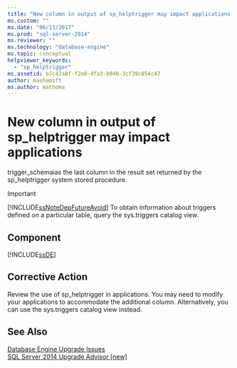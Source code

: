 ```yaml
---
title: "New column in output of sp_helptrigger may impact applications | Microsoft Docs"
ms.custom: ""
ms.date: "06/13/2017"
ms.prod: "sql-server-2014"
ms.reviewer: ""
ms.technology: "database-engine"
ms.topic: conceptual
helpviewer_keywords: 
  - "sp_helptrigger"
ms.assetid: b7c42a8f-f2e0-4fa3-b046-3cf39c854c47
author: mashamsft
ms.author: mathoma
---
```

# New column in output of sp_helptrigger may impact applications
  trigger_schemaias the last column in the result set returned by the sp_helptrigger system stored procedure.  
  
> [!IMPORTANT]  
>  [!INCLUDE[ssNoteDepFutureAvoid](../../includes/ssnotedepfutureavoid-md.md)] To obtain information about triggers defined on a particular table, query the sys.triggers catalog view.  
  
## Component  
 [!INCLUDE[ssDE](../../includes/ssde-md.md)]  
  
## Corrective Action  
 Review the use of sp_helptrigger in applications. You may need to modify your applications to accommodate the additional column. Alternatively, you can use the sys.triggers catalog view instead.  
  
## See Also  
 [Database Engine Upgrade Issues](../../../2014/sql-server/install/database-engine-upgrade-issues.md)   
 [SQL Server 2014 Upgrade Advisor &#91;new&#93;](sql-server-2014-upgrade-advisor.md)  
  
  
